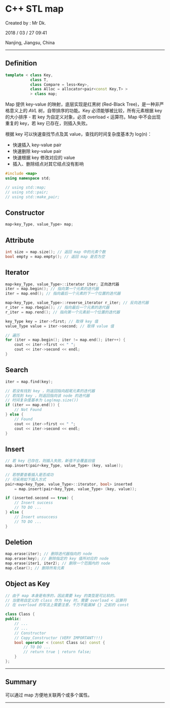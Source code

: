 # C++ STL map

Created by : Mr Dk.

2018 / 03 / 27 09:41

Nanjing, Jiangsu, China

---

## Definition

```c++
template < class Key,
           class T,
           class Compare = less<Key>,
           class Alloc = allocator<pair<const Key,T> >
           > class map;
```

Map 提供 key-value 的映射，底层实现是红黑树 (Red-Black Tree)，是一种非严格意义上的 *AVL* 树，自带排序的功能。Key 必须能够被比较，所有元素根据 key 的大小排序 - 若 key 为自定义对象，必须 overload `<` 运算符。Map 中不会出现重复的 key，若 key 已存在，则插入失败。

根据 key 可以快速查找节点及其 value，查找的时间复杂度基本为 log(n)：

* 快速插入 key-value pair
* 快速删除 key-value pair
* 快速根据 key 修改对应的 value 
* 插入、删除结点对其它结点没有影响

```c++
#include <map>
using namespace std;

// using std::map;
// using std::pair;
// using std::make_pair;
```

## Constructor

```c++
map<key_Type, value_Type> map;
```

## Attribute

```c++
int size = map.size(); // 返回 map 中的元素个数
bool empty = map.empty(); // 返回 map 是否为空
```

## Iterator

```c++
map<key_Type, value_Type>::iterator iter; 正向迭代器
iter = map.begin(); // 指向第一个元素的迭代器
iter = map.end(); // 指向最后一个元素的下一个位置的迭代器

map<key_Type, value_Type>::reverse_iterator r_iter; // 反向迭代器
r_iter = map.rbegin(); // 指向最后一个元素的迭代器
r_iter = map.rend(); // 指向第一个元素前一个位置的迭代器

key_Type key = iter->first; // 取得 key 值
value_Type value = iter->second; // 取得 value 值

// 遍历
for (iter = map.begin(); iter != map.end(); iter++) {
    cout << iter->first << " ";
    cout << iter->second << endl;
}
```

## Search

```c++
iter = map.find(key);

// 若没有找到 key ，则返回指向超尾元素的迭代器
// 若找到 key ，则返回指向该 node 的迭代器
// 时间复杂度基本为 Log(map.size())
if (iter == map.end()) {
    // Not Found
} else {
    // Found
    cout << iter->first << " ";
    cout << iter->second << endl;
}
```

## Insert

```c++
// 若 key 已存在，则插入失败，新值不会覆盖旧值
map.insert(pair<key_Type, value_Type> (key, value));

// 若想要查看插入是否成功
// 可采用如下插入方式
pair<map<key_Type, value_Type>::iterator, bool> inserted 
	= map.insert(pair<key_Type, value_Type> (key, value));

if (inserted.second == true) {
    // Insert success
    // TO DO ...
} else {
    // Insert unsuccess
    // TO DO ...
}
```

## Deletion

```c++
map.erase(iter); // 删除迭代器指向的 node
map.erase(key); // 删除指定的 key 值所对应的 node
map.erase(iter1, iter2); // 删除一个范围内的 node
map.clear(); // 删除所有元素
```

## Object as Key

```c++
// 由于 map 本身是有序的，因此需要 key 的类型是可比较的。
// 当使用自定义的 class 作为 key 时，需要 overload < 运算符
// 在 overload 的写法上需要注意，千万不能漏掉 {} 之前的 const

class Class {
public:
    // ...
    // ...
    // Constructor
    // Copy_Constructor (VERY IMPORTANT!!!)
    bool operator < (const Class &c) const {
        // TO DO ...
        // return true | return false;
    }
};
```

---

## Summary

可以通过 map 方便地关联两个或多个属性。

---

